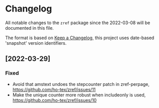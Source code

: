 # Changelog
All notable changes to the `zref` package since the 
2022-03-08 will be documented in this file.

The format is based on [Keep a Changelog](https://keepachangelog.com/en/1.0.0/),
this project uses date-based 'snapshot' version identifiers.

## [2022-03-29]

### Fixed
 - Avoid that amstext undoes the stepcounter patch in zref-perpage,
   https://github.com/ho-tex/zref/issues/11
 - Make the unique counter more robust when includeonly is used,
   https://github.com/ho-tex/zref/issues/10
